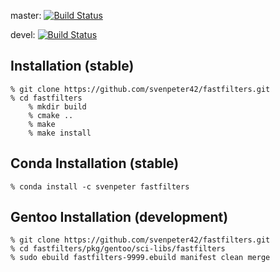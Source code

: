 
master: [![Build Status](https://travis-ci.org/svenpeter42/fastfilters.svg?branch=master)](https://travis-ci.org/svenpeter42/fastfilters)

devel: [![Build Status](https://travis-ci.org/svenpeter42/fastfilters.svg?branch=devel)](https://travis-ci.org/svenpeter42/fastfilters)

Installation (stable)
------------

	% git clone https://github.com/svenpeter42/fastfilters.git
	% cd fastfilters
        % mkdir build
        % cmake ..
        % make
        % make install


Conda Installation (stable)
------------

	% conda install -c svenpeter fastfilters


Gentoo Installation (development)
------------

	% git clone https://github.com/svenpeter42/fastfilters.git
	% cd fastfilters/pkg/gentoo/sci-libs/fastfilters
	% sudo ebuild fastfilters-9999.ebuild manifest clean merge
